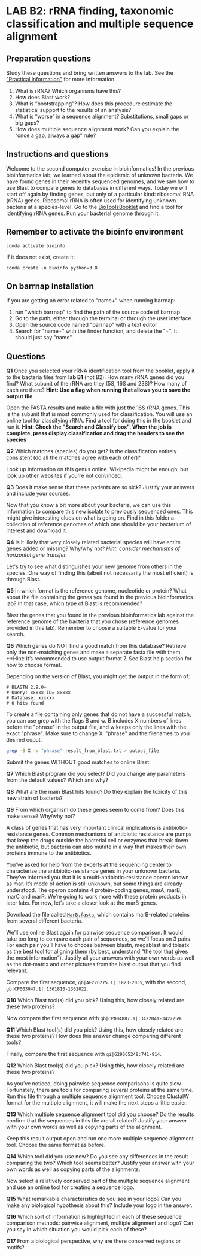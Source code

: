 # LAB B2: rRNA finding, taxonomic classification and multiple sequence alignment

## Preparation questions

Study these questions and bring written answers to the lab. See the ["Practical information"](../readme.md) for more information.

1. What is rRNA? Which organisms have this?
2. How does Blast work?
3. What is “bootstrapping”? How does this procedure estimate the statistical support to the results of an analysis?
4. What is “worse” in a sequence alignment? Substitutions, small gaps or big gaps?
5. How does multiple sequence alignment work? Can you explain the “once a gap, always a gap” rule?

## Instructions and questions

Welcome to the second computer exercise in bioinformatics! In the previous bioinformatics lab, we learned about the epidemic of unknown bacteria. We have found genes in their recently sequenced genomes, and we saw how to use Blast to compare genes to databases in different ways. Today we will start off again by finding genes, but only of a particular kind: ribosomal RNA (rRNA) genes. Ribosomal rRNA is often used for identifying unknown bacteria at a species-level. Go to the [BioToolsBooklet](../biotoolsbooklet.md) and find a tool for identifying rRNA genes. Run your bacterial genome through it.

## Remember to activate the bioinfo environment

```
conda activate bioinfo
```
If it does not exist, create it:
```
conda create -n bioinfo python=3.8
```


## On barrnap installation
If you are getting an error related to "name+" when running barrnap:

1. run "which barrnap" to find the path of the source code of barrnap
2. Go to the path, either through the terminal or through the user interface
3. Open the source code named "barrnap" with a text editor
4. Search for "name+" with the finder function, and delete the "+". It should just say "name".

## Questions

**Q1** Once you selected your rRNA identification tool from the booklet, apply it to the bacteria files from **lab B1** (not B2). How many rRNA genes did you find? What subunit of the rRNA are they (5S, 16S and 23S)? How many of each are there? **Hint: Use a flag when running that allows you to save the output file**

Open the FASTA results and make a file with just the 16S rRNA genes. This is the subunit that is most commonly used for classification. You will use an online tool for classifying rRNA. Find a tool for doing this in the booklet and run it. **Hint: Check the "Search and Classify box". When the job is complete, press display classification and drag the headers to see the species**

**Q2** Which matches (species) do you get? Is the classification entirely consistent (do all the matches agree with each other)? 

Look up information on this genus online. Wikipedia might be enough, but look up other websites if you're not convinced.

**Q3** Does it make sense that these patients are so sick? Justify your answers and include your sources.

Now that you know a bit more about your bacteria, we can use this information to compare this new isolate to previously sequenced ones. This might give interesting clues on what is going on. Find in this folder a collection of reference genomes of which one should be your bacterium of interest and download it.

**Q4** Is it likely that very closely related bacterial species will have entire genes added or missing? Why/why not?
*Hint: consider mechanisms of horizontal gene transfer.*

Let's try to see what distinguishes your new genome from others in the species. One way of finding this (albeit not necessarily the most efficient) is through Blast.

**Q5** In which format is the reference genome, nucleotide or protein? What about the file containing the genes you found in the previous bioinformatics lab? In that case, which type of Blast is recommended?

Blast the genes that you found in the previous bioinformatics lab against the reference genome of the bacteria that you chose (reference genomes provided in this lab). Remember to choose a suitable E-value for your search.

**Q6** Which genes do NOT find a good match from this database? Retrieve only the non-matching genes and make a separate fasta file with them. 
**Hint: It’s recommended to use output format 7. See Blast help section for how to choose format. 

 Depending on the version of Blast, you might get the output in the form of:

```verbatim
# BLASTN 2.9.0+
# Query: xxxxx ID= xxxxx
# Database: xxxxxx
# 0 hits found 
```

To create a file containing only genes that do not have a successful match, you can use grep with the flags B and w. B includes X numbers of lines before the "phrase" in the output file, and w keeps only the lines with the exact "phrase". Make sure to change X, "phrase" and the filenames to you desired ouput:

```bash
grep -B X -w "phrase" result_from_blast.txt > output_file 
```

Submit the genes WITHOUT good matches to online Blast.


**Q7** Which Blast program did you select? Did you change any parameters from the default values? Which and why?

**Q8** What are the main Blast hits found? Do they explain the toxicity of this new strain of bacteria?

**Q9** From which organism do these genes seem to come from? Does this make sense? Why/why not?

A class of genes that has very important clinical implications is antibiotic-resistance genes. Common mechanisms of antibiotic resistance are pumps that keep the drugs outside the bacterial cell or enzymes that break down the antibiotic, but bacteria can also mutate in a way that makes their own proteins immune to the antibiotics. 

You’ve asked for help from the experts at the sequencing center to characterize the antibiotic-resistance genes in your unknown bacteria. They’ve informed you that it is a multi-antibiotic-resistance operon known as mar. It’s mode of action is still unknown, but some things are already understood. The operon contains 4 protein-coding genes, marA, marB, marC and marR. We’re going to work more with these protein products in later labs. For now, let’s take a closer look at the marB genes.

Download the file called [`MarB.fasta`](MarB.fasta), which contains marB-related proteins from several different bacteria.

We’ll use online Blast again for pairwise sequence comparison. It would take too long to compare each pair of sequences, so we’ll focus on 3 pairs. For each pair you’ll have to choose between blastn, megablast and tblastx as the best tool for aligning them (by best, understand “the tool that gives the most information”). Justify all your answers with your own words as well as the dot-matrix and other pictures from the blast output that you find relevant.

Compare the first sequence, `gb|AF226275.1|:1823-2035`, with the second, `gb|CP003047.1|:1361810-1362022`.

**Q10** Which Blast tool(s) did you pick? Using this, how closely related are these two proteins?

Now compare the first sequence with `gb|CP004887.1|:3422041-3422259`.

**Q11** Which Blast tool(s) did you pick? Using this, how closely related are these two proteins? How does this answer change comparing different tools?

Finally, compare the first sequence with `gi|629665248:741-914`.

**Q12** Which Blast tool(s) did you pick? Using this, how closely related are these two proteins? 

As you’ve noticed, doing pairwise sequence comparisons is quite slow. Fortunately, there are tools for comparing several proteins at the same time. Run this file through a multiple sequence alignment tool. Choose ClustalW format for the multiple alignment, it will make the next steps a little easier.

**Q13** Which multiple sequence alignment tool did you choose? Do the results confirm that the sequences in this file are all related?  Justify your answer with your own words as well as copying parts of the alignment.

Keep this result output open and run one more multiple sequence alignment tool. Choose the same format as before.

**Q14** Which tool did you use now? Do you see any differences in the result comparing the two? Which tool seems better? Justify your answer with your own words as well as copying parts of the alignments.

Now select a relatively conserved part of the multiple sequence alignment and use an online tool for creating a sequence logo.

**Q15** What remarkable characteristics do you see in your logo? Can you make any biological hypothesis about this? Include your logo in the answer.

**Q16** Which sort of information is highlighted in each of these sequence comparison methods: pairwise alignment, multiple alignment and logo? Can you say in which situation you would pick each of these?

**Q17** From a biological perspective, why are there conserved regions or motifs?
